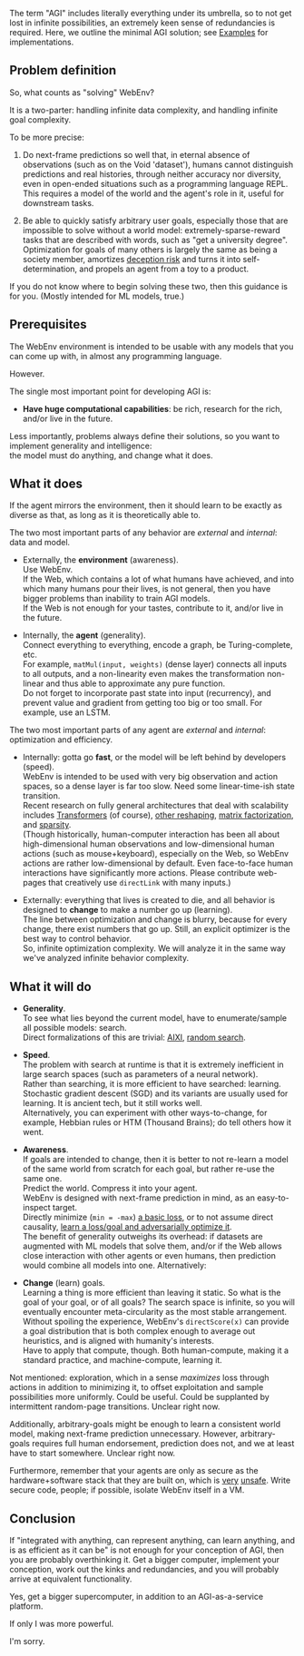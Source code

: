 The term "AGI" includes literally everything under its umbrella, so to not get lost in infinite possibilities, an extremely keen sense of redundancies is required. Here, we outline the minimal AGI solution; see [Examples](../examples/README.md) for implementations.

## Problem definition

So, what counts as "solving" WebEnv?

It is a two-parter: handling infinite data complexity, and handling infinite goal complexity.

To be more precise:

1. Do next-frame predictions so well that, in eternal absence of observations (such as on the Void 'dataset'), humans cannot distinguish predictions and real histories, through neither accuracy nor diversity, even in open-ended situations such as a programming language REPL. This requires a model of the world and the agent's role in it, useful for downstream tasks.

2. Be able to quickly satisfy arbitrary user goals, especially those that are impossible to solve without a world model: extremely-sparse-reward tasks that are described with words, such as "get a university degree". Optimization for goals of many others is largely the same as being a society member, amortizes [deception risk](https://arxiv.org/abs/1906.01820) and turns it into self-determination, and propels an agent from a toy to a product.

If you do not know where to begin solving these two, then this guidance is for you. (Mostly intended for ML models, true.)

## Prerequisites

The WebEnv environment is intended to be usable with any models that you can come up with, in almost any programming language.

However.

The single most important point for developing AGI is:

- **Have huge computational capabilities**: be rich, research for the rich, and/or live in the future.

Less importantly, problems always define their solutions, so you want to implement generality and intelligence:    
the model must do anything, and change what it does.

## What it does

If the agent mirrors the environment, then it should learn to be exactly as diverse as that, as long as it is theoretically able to.

The two most important parts of any behavior are *external* and *internal*: data and model.

- Externally, the **environment** (awareness).    
Use WebEnv.    
If the Web, which contains a lot of what humans have achieved, and into which many humans pour their lives, is not general, then you have bigger problems than inability to train AGI models.    
If the Web is not enough for your tastes, contribute to it, and/or live in the future.

- Internally, the **agent** (generality).    
Connect everything to everything, encode a graph, be Turing-complete, etc.    
For example, `matMul(input, weights)` (dense layer) connects all inputs to all outputs, and a non-linearity even makes the transformation non-linear and thus able to approximate any pure function.    
Do not forget to incorporate past state into input (recurrency), and prevent value and gradient from getting too big or too small. For example, use an LSTM.

The two most important parts of any agent are *external* and *internal*: optimization and efficiency.

- Internally: gotta go **fast**, or the model will be left behind by developers (speed).    
WebEnv is intended to be used with very big observation and action spaces, so a dense layer is far too slow. Need some linear-time-ish state transition.    
Recent research on fully general architectures that deal with scalability includes [Transformers](https://arxiv.org/abs/2103.03206) (of course), [other reshaping](../examples/Python/ldl.py), [matrix factorization](https://arxiv.org/pdf/2010.04196.pdf), and [sparsity](https://arxiv.org/abs/2102.01732).    
(Though historically, human-computer interaction has been all about high-dimensional human observations and low-dimensional human actions (such as mouse+keyboard), especially on the Web, so WebEnv actions are rather low-dimensional by default. Even face-to-face human interactions have significantly more actions. Please contribute web-pages that creatively use `directLink` with many inputs.)

- Externally: everything that lives is created to die, and all behavior is designed to **change** to make a number go up (learning).    
The line between optimization and change is blurry, because for every change, there exist numbers that go up. Still, an explicit optimizer is the best way to control behavior.    
So, infinite optimization complexity. We will analyze it in the same way we've analyzed infinite behavior complexity.

## What it will do

- **Generality**.    
To see what lies beyond the current model, have to enumerate/sample all possible models: search.    
Direct formalizations of this are trivial: [AIXI](http://www.hutter1.net/ai/uaibook.htm), [random search](https://en.wikipedia.org/wiki/Random_search).

- **Speed**.    
The problem with search at runtime is that it is extremely inefficient in large search spaces (such as parameters of a neural network).    
Rather than searching, it is more efficient to have searched: learning.    
Stochastic gradient descent (SGD) and its variants are usually used for learning. It is ancient tech, but it still works well.    
Alternatively, you can experiment with other ways-to-change, for example, Hebbian rules or HTM (Thousand Brains); do tell others how it went.

- **Awareness**.    
If goals are intended to change, then it is better to not re-learn a model of the same world from scratch for each goal, but rather re-use the same one.    
Predict the world. Compress it into your agent.    
WebEnv is designed with next-frame prediction in mind, as an easy-to-inspect target.    
Directly minimize (`min = -max`) [a basic loss](https://ml-cheatsheet.readthedocs.io/en/latest/loss_functions.html), or to not assume direct causality, [learn a loss](https://en.wikipedia.org/wiki/Expectation%E2%80%93maximization_algorithm)[/goal and ](https://phillipi.github.io/pix2pix/)[adversarially optimize it](https://keras.io/examples/rl/ddpg_pendulum/).    
The benefit of generality outweighs its overhead: if datasets are augmented with ML models that solve them, and/or if the Web allows close interaction with other agents or even humans, then prediction would combine all models into one. Alternatively:

- **Change** (learn) goals.    
Learning a thing is more efficient than leaving it static. So what is the goal of your goal, or of all goals? The search space is infinite, so you will eventually encounter meta-circularity as the most stable arrangement.    
Without spoiling the experience, WebEnv's `directScore(x)` can provide a goal distribution that is both complex enough to average out heuristics, and is aligned with humanity's interests.    
Have to apply that compute, though. Both human-compute, making it a standard practice, and machine-compute, learning it.

Not mentioned: exploration, which in a sense *maximizes* loss through actions in addition to minimizing it, to offset exploitation and sample possibilities more uniformly. Could be useful. Could be supplanted by intermittent random-page transitions. Unclear right now.

Additionally, arbitrary-goals might be enough to learn a consistent world model, making next-frame prediction unnecessary. However, arbitrary-goals requires full human endorsement, prediction does not, and we at least have to start somewhere. Unclear right now.

Furthermore, remember that your agents are only as secure as the hardware+software stack that they are built on, which is [very](https://cromwell-intl.com/cybersecurity/hardware.html) [unsafe](https://owasp.org/www-community/vulnerabilities/). Write secure code, people; if possible, isolate WebEnv itself in a VM.

## Conclusion

If "integrated with anything, can represent anything, can learn anything, and is as efficient as it can be" is not enough for your conception of AGI, then you are probably overthinking it. Get a bigger computer, implement your conception, work out the kinks and redundancies, and you will probably arrive at equivalent functionality.

Yes, get a bigger supercomputer, in addition to an AGI-as-a-service platform.

If only I was more powerful.

I'm sorry.